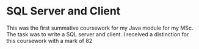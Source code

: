 # SQL Server and Client

This was the first summative coursework for my Java module for my MSc. The task was to write a SQL server and client. I received a distinction for this coursework with a mark of 82
